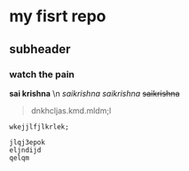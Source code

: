 # my fisrt repo


## subheader
  ### watch the pain
**sai krishna** \n
*saikrishna*
_saikrishna_
~~saikrishna~~
> dnkhcljas.kmd.mldm;l


`wkejjlfjlkrlek;`


```
jlqj3epok
eljndijd
qelqm
```

